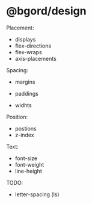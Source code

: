 # @bgord/design

Placement:

- displays
- flex-directions
- flex-wraps
- axis-placements

Spacing:

- margins
- paddings

- widhts

Position:

- postions
- z-index

Text:

- font-size
- font-weight
- line-height

TODO:
- letter-spacing (ls)
